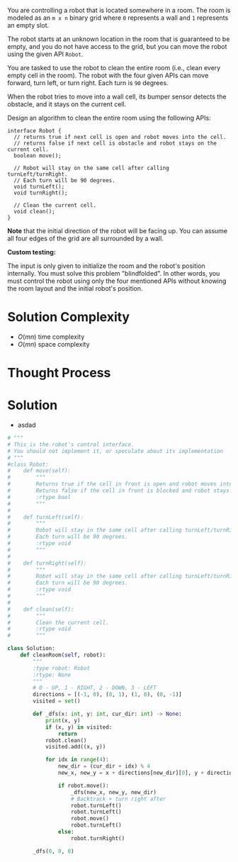 You are controlling a robot that is located somewhere in a room. The room is modeled as an `m x n` binary grid where `0` represents a wall and `1` represents an empty slot.

The robot starts at an unknown location in the room that is guaranteed to be empty, and you do not have access to the grid, but you can move the robot using the given API `Robot`.

You are tasked to use the robot to clean the entire room (i.e., clean every empty cell in the room). The robot with the four given APIs can move forward, turn left, or turn right. Each turn is `90` degrees.

When the robot tries to move into a wall cell, its bumper sensor detects the obstacle, and it stays on the current cell.

Design an algorithm to clean the entire room using the following APIs:
```
interface Robot {
  // returns true if next cell is open and robot moves into the cell.
  // returns false if next cell is obstacle and robot stays on the current cell.
  boolean move();

  // Robot will stay on the same cell after calling turnLeft/turnRight.
  // Each turn will be 90 degrees.
  void turnLeft();
  void turnRight();

  // Clean the current cell.
  void clean();
}
```

**Note** that the initial direction of the robot will be facing up. You can assume all four edges of the grid are all surrounded by a wall.

**Custom testing:**

The input is only given to initialize the room and the robot's position internally. You must solve this problem "blindfolded". In other words, you must control the robot using only the four mentioned APIs without knowing the room layout and the initial robot's position.
# Solution Complexity
- $O(mn)$ time complexity
- $O(mn)$ space complexity
# Thought Process
# Solution
- asdad
```Python
# """
# This is the robot's control interface.
# You should not implement it, or speculate about its implementation
# """
#class Robot:
#    def move(self):
#        """
#        Returns true if the cell in front is open and robot moves into the cell.
#        Returns false if the cell in front is blocked and robot stays in the current cell.
#        :rtype bool
#        """
#
#    def turnLeft(self):
#        """
#        Robot will stay in the same cell after calling turnLeft/turnRight.
#        Each turn will be 90 degrees.
#        :rtype void
#        """
#
#    def turnRight(self):
#        """
#        Robot will stay in the same cell after calling turnLeft/turnRight.
#        Each turn will be 90 degrees.
#        :rtype void
#        """
#
#    def clean(self):
#        """
#        Clean the current cell.
#        :rtype void
#        """

class Solution:
	def cleanRoom(self, robot):
		"""
		:type robot: Robot
		:rtype: None
		"""
		# 0 - UP, 1 - RIGHT, 2 - DOWN, 3 - LEFT
		directions = [(-1, 0), (0, 1), (1, 0), (0, -1)]
		visited = set()

		def _dfs(x: int, y: int, cur_dir: int) -> None:
			print(x, y)
			if (x, y) in visited:
				return
			robot.clean()
			visited.add((x, y))

			for idx in range(4):
				new_dir = (cur_dir + idx) % 4 
				new_x, new_y = x + directions[new_dir][0], y + directions[new_dir][1]

				if robot.move():
					_dfs(new_x, new_y, new_dir)
					# Backtrack + turn right after
					robot.turnLeft()
					robot.turnLeft()
					robot.move()
					robot.turnLeft()
				else:
					robot.turnRight()

		_dfs(0, 0, 0)
```